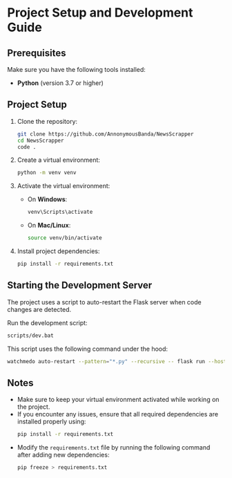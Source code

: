# Project Setup and Development Guide

## Prerequisites

Make sure you have the following tools installed:

- **Python** (version 3.7 or higher)

## Project Setup

1. Clone the repository:
   ```bash
   git clone https://github.com/AnnonymousBanda/NewsScrapper
   cd NewsScrapper
   code .
   ```

2. Create a virtual environment:
   ```bash
   python -m venv venv
   ```

3. Activate the virtual environment:
   - On **Windows**:
     ```bash
     venv\Scripts\activate
     ```
   - On **Mac/Linux**:
     ```bash
     source venv/bin/activate
     ```

4. Install project dependencies:
   ```bash
   pip install -r requirements.txt
   ```

## Starting the Development Server

The project uses a script to auto-restart the Flask server when code changes are detected.

 Run the development script:
   ```bash
   scripts/dev.bat
   ```

This script uses the following command under the hood:
```bash
watchmedo auto-restart --pattern="*.py" --recursive -- flask run --host=0.0.0.0
```

## Notes

- Make sure to keep your virtual environment activated while working on the project.
- If you encounter any issues, ensure that all required dependencies are installed properly using:
  ```bash
  pip install -r requirements.txt
  ```
- Modify the `requirements.txt` file by running the following command after adding new dependencies:
  ```bash
  pip freeze > requirements.txt
  ```
